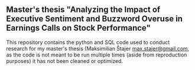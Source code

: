 ## Master's thesis "Analyzing the Impact of Executive Sentiment and Buzzword Overuse in Earnings Calls on Stock Performance"

This repository contains the python and SQL code used to conduct research for my master's thesis (Maksimilian Štajer [max.stajer@gmail.com](mailto:max.stajer@gmail.com), as the code is not meant to be run multiple times (aside from reproduction purposes) it has not been cleaned or optimized.
